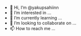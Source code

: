 - 👋 Hi, I’m @yakupsahiinn
- 👀 I’m interested in ...
- 🌱 I’m currently learning ...
- 💞️ I’m looking to collaborate on ...
- 📫 How to reach me ...

<!---
yakupsahiinn/yakupsahiinn is a ✨ special ✨ repository because its `README.md` (this file) appears on your GitHub profile.
You can click the Preview link to take a look at your changes.
--->
